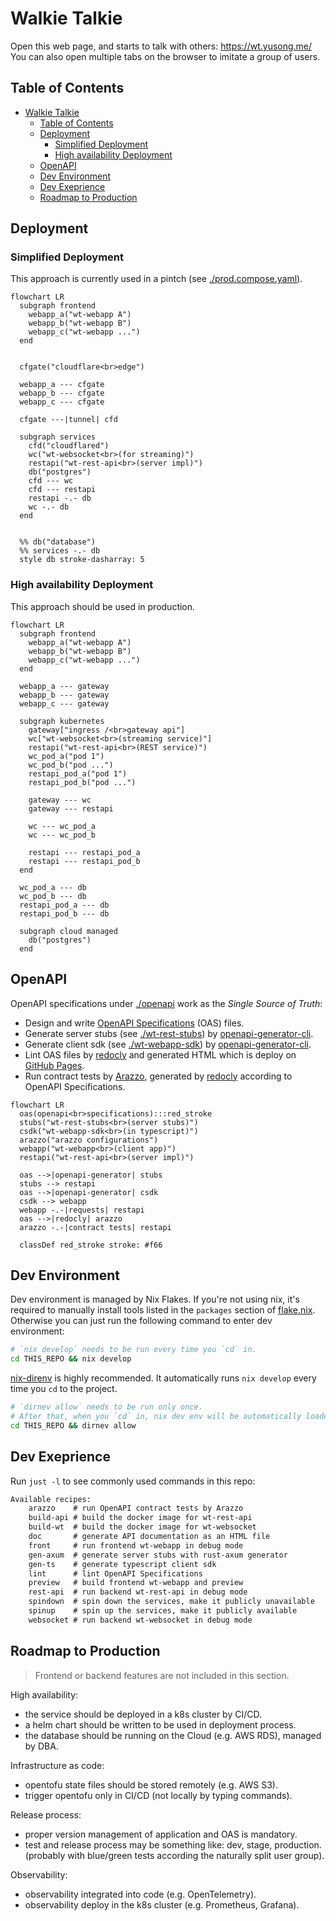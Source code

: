 # Walkie Talkie

Open this web page, and starts to talk with others: <https://wt.yusong.me/>\
You can also open multiple tabs on the browser to imitate a group of users.

## Table of Contents

<!--toc:start-->
- [Walkie Talkie](#walkie-talkie)
  - [Table of Contents](#table-of-contents)
  - [Deployment](#deployment)
    - [Simplified Deployment](#simplified-deployment)
    - [High availability Deployment](#high-availability-deployment)
  - [OpenAPI](#openapi)
  - [Dev Environment](#dev-environment)
  - [Dev Exeprience](#dev-exeprience)
  - [Roadmap to Production](#roadmap-to-production)
<!--toc:end-->

## Deployment

### Simplified Deployment

This approach is currently used in a pintch (see [./prod.compose.yaml](./prod.compose.yaml)).

```mermaid
flowchart LR
  subgraph frontend
    webapp_a("wt-webapp A")
    webapp_b("wt-webapp B")
    webapp_c("wt-webapp ...")
  end


  cfgate("cloudflare<br>edge")

  webapp_a --- cfgate
  webapp_b --- cfgate
  webapp_c --- cfgate

  cfgate ---|tunnel| cfd

  subgraph services
    cfd("cloudflared")
    wc("wt-websocket<br>(for streaming)")
    restapi("wt-rest-api<br>(server impl)")
    db("postgres")
    cfd --- wc
    cfd --- restapi
    restapi -.- db
    wc -.- db
  end


  %% db("database")
  %% services -.- db
  style db stroke-dasharray: 5
```

### High availability Deployment

This approach should be used in production.

```mermaid
flowchart LR
  subgraph frontend
    webapp_a("wt-webapp A")
    webapp_b("wt-webapp B")
    webapp_c("wt-webapp ...")
  end

  webapp_a --- gateway
  webapp_b --- gateway
  webapp_c --- gateway

  subgraph kubernetes
    gateway["ingress /<br>gateway api"]
    wc["wt-websocket<br>(streaming service)"]
    restapi("wt-rest-api<br>(REST service)")
    wc_pod_a("pod 1")
    wc_pod_b("pod ...")
    restapi_pod_a("pod 1")
    restapi_pod_b("pod ...")

    gateway --- wc
    gateway --- restapi

    wc --- wc_pod_a
    wc --- wc_pod_b

    restapi --- restapi_pod_a
    restapi --- restapi_pod_b
  end

  wc_pod_a --- db
  wc_pod_b --- db
  restapi_pod_a --- db
  restapi_pod_b --- db

  subgraph cloud managed
    db("postgres")
  end
```

## OpenAPI

OpenAPI specifications under [./openapi](./openapi/)
work as the *Single Source of Truth*:

- Design and write [OpenAPI Specifications](https://www.openapis.org/) (OAS) files.
- Generate server stubs (see [./wt-rest-stubs](./wt-rest-stubs)) by [openapi-generator-cli](https://github.com/OpenAPITools/openapi-generator).
- Generate client sdk (see [./wt-webapp-sdk](./wt-webapp-sdk)) by [openapi-generator-cli](https://github.com/OpenAPITools/openapi-generator).
- Lint OAS files by [redocly](https://github.com/Redocly/redocly-cli)
  and generated HTML which is deploy on [GitHub Pages](https://whisperpine.github.io/walkie-talkie/).
- Run contract tests by [Arazzo](https://www.openapis.org/arazzo-specification),
  generated by [redocly](https://github.com/Redocly/redocly-cli)
  according to OpenAPI Specifications.

```mermaid
flowchart LR
  oas(openapi<br>specifications):::red_stroke
  stubs("wt-rest-stubs<br>(server stubs)")
  csdk("wt-webapp-sdk<br>(in typescript)")
  arazzo("arazzo configurations")
  webapp("wt-webapp<br>(client app)")
  restapi("wt-rest-api<br>(server impl)")

  oas -->|openapi-generator| stubs
  stubs --> restapi
  oas -->|openapi-generator| csdk
  csdk --> webapp
  webapp -.-|requests| restapi
  oas -->|redocly| arazzo
  arazzo -.-|contract tests| restapi

  classDef red_stroke stroke: #f66
```

## Dev Environment

Dev environment is managed by Nix Flakes.
If you're not using nix, it's required to manually install tools listed in the
`packages` section of [flake.nix](./flake.nix).
Otherwise you can just run the following command to enter dev environment:

```sh
# `nix develop` needs to be run every time you `cd` in.
cd THIS_REPO && nix develop
```

[nix-direnv](https://github.com/nix-community/nix-direnv)
is highly recommended.
It automatically runs `nix develop` every
time you `cd` to the project.

```sh
# `dirnev allow` needs to be run only once.
# After that, when you `cd` in, nix dev env will be automatically loaded.
cd THIS_REPO && dirnev allow
```

## Dev Exeprience

Run `just -l` to see commonly used commands in this repo:

```txt
Available recipes:
    arazzo    # run OpenAPI contract tests by Arazzo
    build-api # build the docker image for wt-rest-api
    build-wt  # build the docker image for wt-websocket
    doc       # generate API documentation as an HTML file
    front     # run frontend wt-webapp in debug mode
    gen-axum  # generate server stubs with rust-axum generator
    gen-ts    # generate typescript client sdk
    lint      # lint OpenAPI Specifications
    preview   # build frontend wt-webapp and preview
    rest-api  # run backend wt-rest-api in debug mode
    spindown  # spin down the services, make it publicly unavailable
    spinup    # spin up the services, make it publicly available
    websocket # run backend wt-websocket in debug mode
```

## Roadmap to Production

> Frontend or backend features are not included in this section.

High availability:

- the service should be deployed in a k8s cluster by CI/CD.
- a helm chart should be written to be used in deployment process.
- the database should be running on the Cloud (e.g. AWS RDS), managed by DBA.

Infrastructure as code:

- opentofu state files should be stored remotely (e.g. AWS S3).
- trigger opentofu only in CI/CD (not locally by typing commands).

Release process:

- proper version management of application and OAS is mandatory.
- test and release process may be something like: dev, stage, production.\
  (probably with blue/green tests according the naturally split user group).

Observability:

- observability integrated into code (e.g. OpenTelemetry).
- observability deploy in the k8s cluster (e.g. Prometheus, Grafana).
